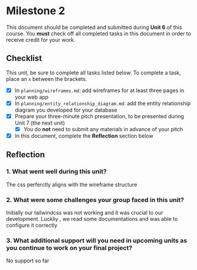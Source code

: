 # Milestone 2

This document should be completed and submitted during **Unit 6** of this course. You **must** check off all completed tasks in this document in order to receive credit for your work.

## Checklist

This unit, be sure to complete all tasks listed below. To complete a task, place an `x` between the brackets.

- [x] In `planning/wireframes.md`: add wireframes for at least three pages in your web app
- [x] In `planning/entity_relationship_diagram.md`: add the entity relationship diagram you developed for your database
- [x] Prepare your three-minute pitch presentation, to be presented during Unit 7 (the next unit)
  - [x] You do **not** need to submit any materials in advance of your pitch
- [x] In this document, complete the **Reflection** section below

## Reflection

### 1. What went well during this unit?

The css perferctly aligns with the wireframe structure

### 2. What were some challenges your group faced in this unit?

Initially our tailwindcss was not working and it was crucial to our development. Luckliy , we read some documentations and was able to configure it correctly

### 3. What additional support will you need in upcoming units as you continue to work on your final project?

No support so far
